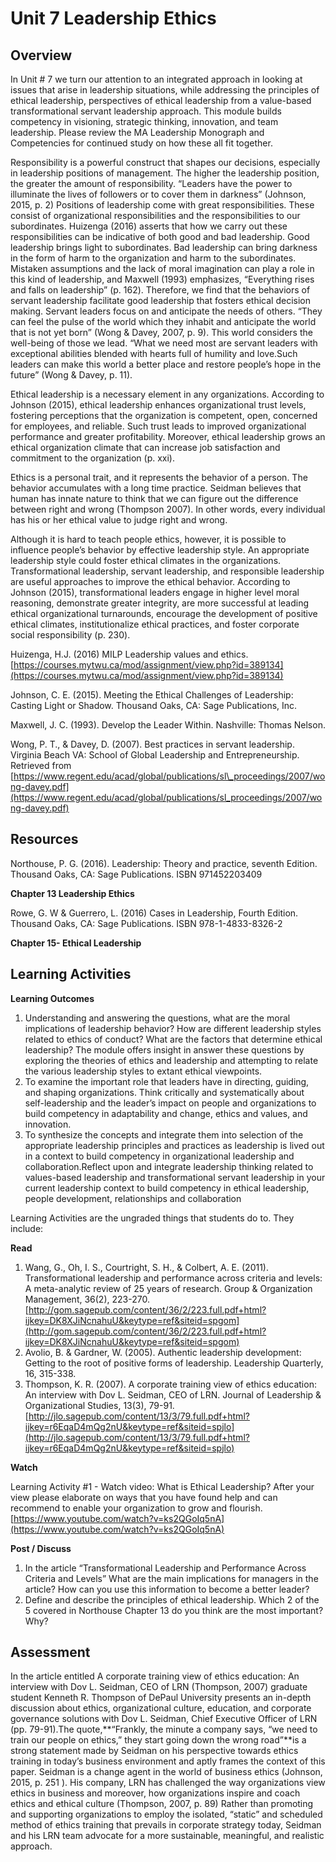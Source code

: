 # Unit 7 Leadership Ethics

## Overview

In Unit \# 7 we turn our attention to an integrated approach in looking at issues that arise in leadership situations, while addressing the principles of ethical leadership, perspectives of ethical leadership from a value-based transformational servant leadership approach. This module builds competency in visioning, strategic thinking, innovation, and team leadership. Please review the MA Leadership Monograph and Competencies for continued study on how these all fit together.

Responsibility is a powerful construct that shapes our decisions, especially in leadership positions of management. The higher the leadership position, the greater the amount of responsibility. “Leaders have the power to illuminate the lives of followers or to cover them in darkness” \(Johnson, 2015, p. 2\) Positions of leadership come with great responsibilities. These consist of organizational responsibilities and the responsibilities to our subordinates. Huizenga \(2016\) asserts that how we carry out these responsibilities can be indicative of both good and bad leadership. Good leadership brings light to subordinates. Bad leadership can bring darkness in the form of harm to the organization and harm to the subordinates. Mistaken assumptions and the lack of moral imagination can play a role in this kind of leadership, and Maxwell \(1993\) emphasizes, “Everything rises and falls on leadership” \(p. 162\). Therefore, we find that the behaviors of servant leadership facilitate good leadership that fosters ethical decision making. Servant leaders focus on and anticipate the needs of others. “They can feel the pulse of the world which they inhabit and anticipate the world that is not yet born” \(Wong & Davey, 2007, p. 9\). This world considers the well-being of those we lead. “What we need most are servant leaders with exceptional abilities blended with hearts full of humility and love.Such leaders can make this world a better place and restore people’s hope in the future” \(Wong & Davey, p. 11\).

Ethical leadership is a necessary element in any organizations. According to Johnson \(2015\), ethical leadership enhances organizational trust levels, fostering perceptions that the organization is competent, open, concerned for employees, and reliable. Such trust leads to improved organizational performance and greater profitability. Moreover, ethical leadership grows an ethical organization climate that can increase job satisfaction and commitment to the organization \(p. xxi\).

Ethics is a personal trait, and it represents the behavior of a person. The behavior accumulates with a long time practice. Seidman believes that human has innate nature to think that we can figure out the difference between right and wrong \(Thompson 2007\). In other words, every individual has his or her ethical value to judge right and wrong.

Although it is hard to teach people ethics, however, it is possible to influence people’s behavior by effective leadership style. An appropriate leadership style could foster ethical climates in the organizations. Transformational leadership, servant leadership, and responsible leadership are useful approaches to improve the ethical behavior. According to Johnson \(2015\), transformational leaders engage in higher level moral reasoning, demonstrate greater integrity, are more successful at leading ethical organizational turnarounds, encourage the development of positive ethical climates, institutionalize ethical practices, and foster corporate social responsibility \(p. 230\).

Huizenga, H.J. \(2016\) MILP Leadership values and ethics. [https://courses.mytwu.ca/mod/assignment/view.php?id=389134](https://courses.mytwu.ca/mod/assignment/view.php?id=389134)

Johnson, C. E. \(2015\). Meeting the Ethical Challenges of Leadership: Casting Light or Shadow. Thousand Oaks, CA: Sage Publications, Inc.

Maxwell, J. C. \(1993\). Develop the Leader Within. Nashville: Thomas Nelson.

Wong, P. T., & Davey, D. \(2007\). Best practices in servant leadership. Virginia Beach VA: School of Global Leadership and Entrepreneurship. Retrieved from [https://www.regent.edu/acad/global/publications/sl\_proceedings/2007/wong-davey.pdf](https://www.regent.edu/acad/global/publications/sl_proceedings/2007/wong-davey.pdf)

## Resources

Northouse, P. G. \(2016\). Leadership: Theory and practice, seventh Edition. Thousand Oaks, CA: Sage Publications. ISBN 971452203409

**Chapter 13 Leadership Ethics**

Rowe, G. W & Guerrero, L. \(2016\) Cases in Leadership, Fourth Edition. Thousand Oaks, CA: Sage Publications. ISBN 978-1-4833-8326-2

**Chapter 15- Ethical Leadership**

## Learning Activities

**Learning Outcomes**

1. Understanding and answering the questions, what are the moral implications of leadership behavior? How are different leadership styles related to ethics of conduct? What are the factors that determine ethical leadership? The module offers insight in answer these questions by exploring the theories of ethics and leadership and attempting to relate the various leadership styles to extant ethical viewpoints.
2. To examine the important role that leaders have in directing, guiding, and shaping organizations. Think critically and systematically about self-leadership and the leader’s impact on people and organizations to build competency in adaptability and change, ethics and values, and innovation.
3. To synthesize the concepts and integrate them into selection of the appropriate leadership principles and practices as leadership is lived out in a context to build competency in organizational leadership and collaboration.Reflect upon and integrate leadership thinking related to values-based leadership and transformational servant leadership in your current leadership context to build competency in ethical leadership, people development, relationships and collaboration

Learning Activities are the ungraded things that students do to. They include:

**Read**

1. Wang, G., Oh, I. S., Courtright, S. H., & Colbert, A. E. \(2011\). Transformational leadership and performance across criteria and levels: A meta-analytic review of 25 years of research. Group & Organization Management, 36\(2\), 223-270.[http://gom.sagepub.com/content/36/2/223.full.pdf+html?ijkey=DK8XJiNcnahuU&keytype=ref&siteid=spgom](http://gom.sagepub.com/content/36/2/223.full.pdf+html?ijkey=DK8XJiNcnahuU&keytype=ref&siteid=spgom)
2. Avolio, B. & Gardner, W. \(2005\). Authentic leadership development: Getting to the root of positive forms of leadership. Leadership Quarterly, 16, 315-338.
3. Thompson, K. R. \(2007\). A corporate training view of ethics education: An interview with Dov L. Seidman, CEO of LRN. Journal of Leadership & Organizational Studies, 13\(3\), 79-91.[http://jlo.sagepub.com/content/13/3/79.full.pdf+html?ijkey=r6EqaD4mQg2nU&keytype=ref&siteid=spjlo](http://jlo.sagepub.com/content/13/3/79.full.pdf+html?ijkey=r6EqaD4mQg2nU&keytype=ref&siteid=spjlo)

**Watch**

Learning Activity \#1 - Watch video: What is Ethical Leadership? After your view please elaborate on ways that you have found help and can recommend to enable your organization to grow and flourish.[https://www.youtube.com/watch?v=ks2QGoIq5nA](https://www.youtube.com/watch?v=ks2QGoIq5nA)

**Post / Discuss**

1. In the article “Transformational Leadership and Performance Across Criteria and Levels” What are the main implications for managers in the article? How can you use this information to become a better leader?
2. Define and describe the principles of ethical leadership. Which 2 of the 5 covered in Northouse Chapter 13 do you think are the most important? Why?

## Assessment

In the article entitled A corporate training view of ethics education: An interview with Dov L. Seidman, CEO of LRN \(Thompson, 2007\) graduate student Kenneth R. Thompson of DePaul University presents an in-depth discussion about ethics, organizational culture, education, and corporate governance solutions with Dov L. Seidman, Chief Executive Officer of LRN \(pp. 79-91\).The quote,**“Frankly, the minute a company says, “we need to train our people on ethics,” they start going down the wrong road”**is a strong statement made by Seidman on his perspective towards ethics training in today’s business environment and aptly frames the context of this paper. Seidman is a change agent in the world of business ethics \(Johnson, 2015, p. 251 \). His company, LRN has challenged the way organizations view ethics in business and moreover, how organizations inspire and coach ethics and ethical culture \(Thompson, 2007, p. 89\) Rather than promoting and supporting organizations to employ the isolated, “static” and scheduled method of ethics training that prevails in corporate strategy today, Seidman and his LRN team advocate for a more sustainable, meaningful, and realistic approach.

